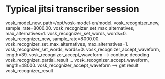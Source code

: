 # Typical jitsi transcriber session

vosk_model_new, path=/opt/vosk-model-en/model.
vosk_recognizer_new, sample_rate=8000.00.
vosk_recognizer_set_max_alternatives, max_alternatives=1.
vosk_recognizer_set_words, words=0.
vosk_recognizer_new, sample_rate=8000.00.
vosk_recognizer_set_max_alternatives, max_alternatives=1.
vosk_recognizer_set_words, words=0.
vosk_recognizer_accept_waveform, length=39.
vosk_recognizer_accept_waveform --> continue decoding
vosk_recognizer_partial_result
...
vosk_recognizer_accept_waveform, length=48000.
vosk_recognizer_accept_waveform --> get result
vosk_recognizer_result
